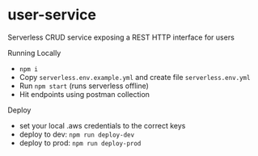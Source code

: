# user-service
Serverless CRUD service exposing a REST HTTP interface for users

Running Locally
- `npm i`
- Copy `serverless.env.example.yml` and create file `serverless.env.yml`
- Run `npm start` (runs serverless offline)
- Hit endpoints using postman collection

Deploy
- set your local .aws credentials to the correct keys
- deploy to dev: `npm run deploy-dev`
- deploy to prod: `npm run deploy-prod`
